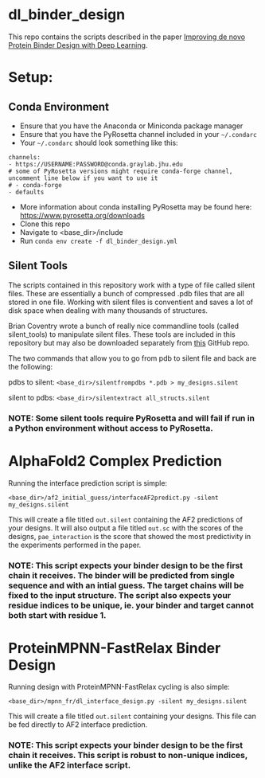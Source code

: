 # dl_binder_design
This repo contains the scripts described in the paper [Improving de novo Protein Binder Design with Deep Learning](https://www.biorxiv.org/content/10.1101/2022.06.15.495993v1).

# Setup:

## Conda Environment
- Ensure that you have the Anaconda or Miniconda package manager
- Ensure that you have the PyRosetta channel included in your `~/.condarc`
- Your `~/.condarc` should look something like this:
```
channels: 
- https://USERNAME:PASSWORD@conda.graylab.jhu.edu
# some of PyRosetta versions might require conda-forge channel, uncomment line below if you want to use it
# - conda-forge
- defaults
```
- More information about conda installing PyRosetta may be found here: https://www.pyrosetta.org/downloads
- Clone this repo
- Navigate to <base_dir>/include
- Run `conda env create -f dl_binder_design.yml`

## Silent Tools
The scripts contained in this repository work with a type of file called silent files. These are essentially a bunch of compressed .pdb files that are all stored in one file. Working with silent files is conventient and saves a lot of disk space when dealing with many thousands of structures.

Brian Coventry wrote a bunch of really nice commandline tools (called silent_tools) to manipulate silent files. These tools are included in this repository but may also be downloaded separately from [this](https://github.com/bcov77/silent_tools) GitHub repo.

The two commands that allow you to go from pdb to silent file and back are the following:

pdbs to silent: `<base_dir>/silentfrompdbs *.pdb > my_designs.silent` 

silent to pdbs: `<base_dir>/silentextract all_structs.silent`

### NOTE: Some silent tools require PyRosetta and will fail if run in a Python environment without access to PyRosetta.

# AlphaFold2 Complex Prediction

Running the interface prediction script is simple:

`<base_dir>/af2_initial_guess/interfaceAF2predict.py -silent my_designs.silent`

This will create a file titled `out.silent` containing the AF2 predictions of your designs. It will also output a file titled `out.sc` with the scores of the designs, `pae_interaction` is the score that showed the most predictivity in the experiments performed in the paper.

### NOTE: This script expects your binder design to be the first chain it receives. The binder will be predicted from single sequence and with an intial guess. The target chains will be fixed to the input structure. The script also expects your residue indices to be unique, ie. your binder and target cannot both start with residue 1.

# ProteinMPNN-FastRelax Binder Design

Running design with ProteinMPNN-FastRelax cycling is also simple:

`<base_dir>/mpnn_fr/dl_interface_design.py -silent my_designs.silent`

This will create a file titled `out.silent` containing your designs. This file can be fed directly to AF2 interface prediction.

### NOTE: This script expects your binder design to be the first chain it receives. This script is robust to non-unique indices, unlike the AF2 interface script.

